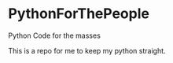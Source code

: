 # PythonForThePeople
Python Code for the masses

This is a repo for me to keep my python straight. 
